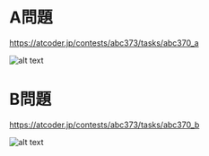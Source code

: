 # A問題
https://atcoder.jp/contests/abc373/tasks/abc370_a

![alt text]('Atcoder_#370/a_javascript.png')

# B問題
https://atcoder.jp/contests/abc373/tasks/abc370_b

![alt text]('Atcoder_#370/b_javascript.png')

